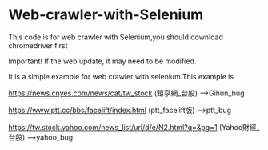 # Web-crawler-with-Selenium
This code is for web crawler with Selenium,you should download chromedriver first

Important! If the web update, it may need to be modified.

It is a simple example for web crawler with selenium.This example is 

https://news.cnyes.com/news/cat/tw_stock  (鉅亨網_台股) -->Gihun_bug



https://www.ptt.cc/bbs/facelift/index.html  (ptt_facelift版) -->ptt_bug


https://tw.stock.yahoo.com/news_list/url/d/e/N2.html?q=&pg=1 (Yahoo財經_台股) -->yahoo_bug
